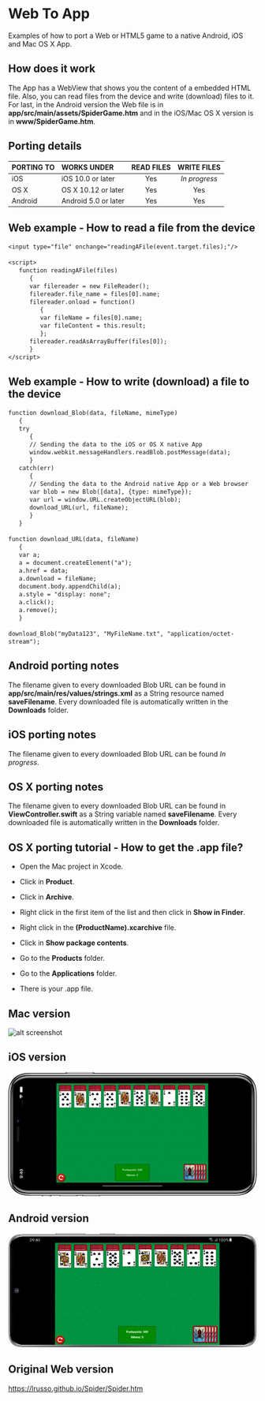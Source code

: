 # Web To App

Examples of how to port a Web or HTML5 game to a native Android, iOS and Mac OS X App.

## How does it work

The App has a WebView that shows you the content of a embedded HTML file. Also, you can read files from the device and write (download) files to it. For last, in the Android version the Web file is in **app/src/main/assets/SpiderGame.htm** and in the iOS/Mac OS X version is in **www/SpiderGame.htm**.

## Porting details

| PORTING TO  | WORKS UNDER | READ FILES | WRITE FILES
| :------------ |:--------------- |:---------------: |:---------------:|
| iOS | iOS 10.0 or later | Yes | *In progress*
| OS X | OS X 10.12 or later | Yes | Yes
| Android | Android 5.0 or later | Yes | Yes

## Web example - How to read a file from the device

```
<input type="file" onchange="readingAFile(event.target.files);"/>

<script>
   function readingAFile(files)
      {
      var filereader = new FileReader();
      filereader.file_name = files[0].name;
      filereader.onload = function()
         {
         var fileName = files[0].name;
         var fileContent = this.result;
         };
      filereader.readAsArrayBuffer(files[0]);
      }
</script>
```

## Web example - How to write (download) a file to the device

```
function download_Blob(data, fileName, mimeType)
   {
   try
      {
      // Sending the data to the iOS or OS X native App
      window.webkit.messageHandlers.readBlob.postMessage(data);
      }
   catch(err)
      {
      // Sending the data to the Android native App or a Web browser
      var blob = new Blob([data], {type: mimeType});
      var url = window.URL.createObjectURL(blob);
      download_URL(url, fileName);
      }
   }

function download_URL(data, fileName)
   {
   var a;
   a = document.createElement("a");
   a.href = data;
   a.download = fileName;
   document.body.appendChild(a);
   a.style = "display: none";
   a.click();
   a.remove();
   }

download_Blob("myData123", "MyFileName.txt", "application/octet-stream");
```

## Android porting notes

The filename given to every downloaded Blob URL can be found in **app/src/main/res/values/strings.xml** as a String resource named **saveFilename**. Every downloaded file is automatically written in the **Downloads** folder.

## iOS porting notes

The filename given to every downloaded Blob URL can be found *In progress*.

## OS X porting notes

The filename given to every downloaded Blob URL can be found in **ViewController.swift** as a String variable named **saveFilename**. Every downloaded file is automatically written in the **Downloads** folder.

## OS X porting tutorial - How to get the .app file?

* Open the Mac project in Xcode.

* Click in **Product**.

* Click in **Archive**.

* Right click in the first item of the list and then click in **Show in Finder**.

* Right click in the **(ProductName).xcarchive** file.

* Click in **Show package contents**.

* Go to the **Products** folder.

* Go to the **Applications** folder.

* There is your .app file.

## Mac version

![alt screenshot](https://raw.githubusercontent.com/lrusso/WebToApp/master/Screenshot1.png)

## iOS version

![alt screenshot](https://raw.githubusercontent.com/lrusso/WebToApp/master/Screenshot2.png)

## Android version

![alt screenshot](https://raw.githubusercontent.com/lrusso/WebToApp/master/Screenshot3.png)

## Original Web version

https://lrusso.github.io/Spider/Spider.htm

